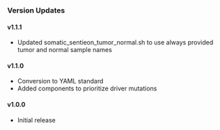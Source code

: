 ### Version Updates

#### v1.1.1
* Updated somatic_sentieon_tumor_normal.sh to use always provided tumor and normal sample names

#### v1.1.0
* Conversion to YAML standard
* Added components to prioritize driver mutations

#### v1.0.0
* Initial release
